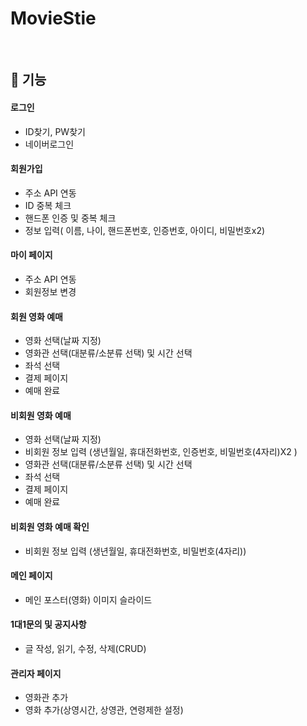 # MovieStie

<br/>


## 📌 기능
#### 로그인 
- ID찾기, PW찾기
- 네이버로그인

#### 회원가입
- 주소 API 연동
- ID 중복 체크
- 핸드폰 인증 및 중복 체크
- 정보 입력( 이름, 나이, 핸드폰번호, 인증번호, 아이디, 비밀번호x2)

#### 마이 페이지
- 주소 API 연동
- 회원정보 변경

#### 회원 영화 예매 
- 영화 선택(날짜 지정)
- 영화관 선택(대분류/소분류 선택) 및 시간 선택
- 좌석 선택
- 결제 페이지
- 예매 완료

#### 비회원 영화 예매 
- 영화 선택(날짜 지정)
- 비회원 정보 입력 (생년월일, 휴대전화번호, 인증번호, 비밀번호(4자리)X2 )
- 영화관 선택(대분류/소분류 선택) 및 시간 선택
- 좌석 선택
- 결제 페이지
- 예매 완료

#### 비회원 영화 예매 확인
- 비회원 정보 입력 (생년월일, 휴대전화번호, 비밀번호(4자리))

#### 메인 페이지
- 메인 포스터(영화) 이미지 슬라이드

#### 1대1문의 및 공지사항
- 글 작성, 읽기, 수정, 삭제(CRUD)

#### 관리자 페이지 
- 영화관 추가
- 영화 추가(상영시간, 상영관, 연령제한 설정)
